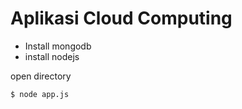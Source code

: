 # Aplikasi Cloud Computing

- Install mongodb 
- install nodejs

open directory

~~~
$ node app.js
~~~
